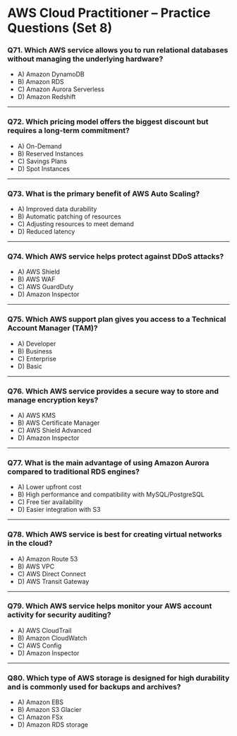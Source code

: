 # AWS Cloud Practitioner – Practice Questions (Set 8)

### Q71. Which AWS service allows you to run relational databases without managing the underlying hardware?
- A) Amazon DynamoDB  
- B) Amazon RDS  
- C) Amazon Aurora Serverless  
- D) Amazon Redshift  

---

### Q72. Which pricing model offers the biggest discount but requires a long-term commitment?
- A) On-Demand  
- B) Reserved Instances  
- C) Savings Plans  
- D) Spot Instances  

---

### Q73. What is the primary benefit of AWS Auto Scaling?
- A) Improved data durability  
- B) Automatic patching of resources  
- C) Adjusting resources to meet demand  
- D) Reduced latency  

---

### Q74. Which AWS service helps protect against DDoS attacks?
- A) AWS Shield  
- B) AWS WAF  
- C) AWS GuardDuty  
- D) Amazon Inspector  

---

### Q75. Which AWS support plan gives you access to a Technical Account Manager (TAM)?
- A) Developer  
- B) Business  
- C) Enterprise  
- D) Basic  

---

### Q76. Which AWS service provides a secure way to store and manage encryption keys?
- A) AWS KMS  
- B) AWS Certificate Manager  
- C) AWS Shield Advanced  
- D) Amazon Inspector  

---

### Q77. What is the main advantage of using Amazon Aurora compared to traditional RDS engines?
- A) Lower upfront cost  
- B) High performance and compatibility with MySQL/PostgreSQL  
- C) Free tier availability  
- D) Easier integration with S3  

---

### Q78. Which AWS service is best for creating virtual networks in the cloud?
- A) Amazon Route 53  
- B) AWS VPC  
- C) AWS Direct Connect  
- D) AWS Transit Gateway  

---

### Q79. Which AWS service helps monitor your AWS account activity for security auditing?
- A) AWS CloudTrail  
- B) Amazon CloudWatch  
- C) AWS Config  
- D) Amazon Inspector  

---

### Q80. Which type of AWS storage is designed for high durability and is commonly used for backups and archives?
- A) Amazon EBS  
- B) Amazon S3 Glacier  
- C) Amazon FSx  
- D) Amazon RDS storage  
